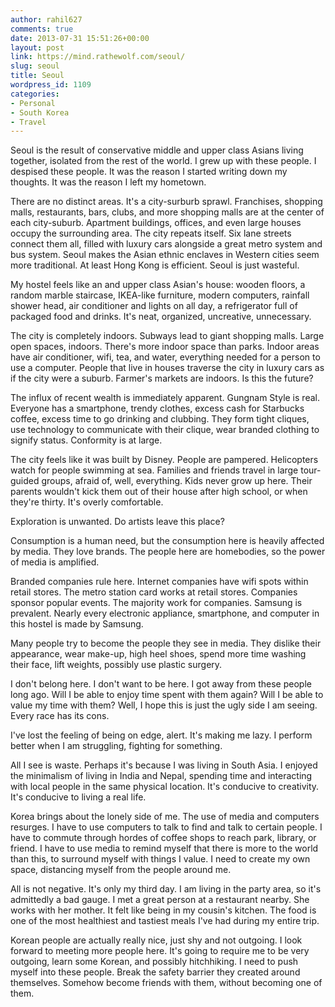 ```yaml
---
author: rahil627
comments: true
date: 2013-07-31 15:51:26+00:00
layout: post
link: https://mind.rathewolf.com/seoul/
slug: seoul
title: Seoul
wordpress_id: 1109
categories:
- Personal
- South Korea
- Travel
---
```


Seoul is the result of conservative middle and upper class Asians living together, isolated from the rest of the world. I grew up with these people. I despised these people. It was the reason I started writing down my thoughts. It was the reason I left my hometown.

There are no distinct areas. It's a city-surburb sprawl. Franchises, shopping malls, restaurants, bars, clubs, and more shopping malls are at the center of each city-suburb. Apartment buildings, offices, and even large houses occupy the surrounding area. The city repeats itself. Six lane streets connect them all, filled with luxury cars alongside a great metro system and bus system. Seoul makes the Asian ethnic enclaves in Western cities seem more traditional. At least Hong Kong is efficient. Seoul is just wasteful.

My hostel feels like an and upper class Asian's house: wooden floors, a random marble staircase, IKEA-like furniture, modern computers, rainfall shower head, air conditioner and lights on all day, a refrigerator full of packaged food and drinks. It's neat, organized, uncreative, unnecessary.

The city is completely indoors. Subways lead to giant shopping malls. Large open spaces, indoors. There's more indoor space than parks. Indoor areas have air conditioner, wifi, tea, and water, everything needed for a person to use a computer. People that live in houses traverse the city in luxury cars as if the city were a suburb. Farmer's markets are indoors. Is this the future?

The influx of recent wealth is immediately apparent. Gungnam Style is real. Everyone has a smartphone, trendy clothes, excess cash for Starbucks coffee, excess time to go drinking and clubbing. They form tight cliques, use technology to communicate with their clique, wear branded clothing to signify status. Conformity is at large.

The city feels like it was built by Disney. People are pampered. Helicopters watch for people swimming at sea. Families and friends travel in large tour-guided groups, afraid of, well, everything. Kids never grow up here. Their parents wouldn't kick them out of their house after high school, or when they're thirty. It's overly comfortable.

Exploration is unwanted. Do artists leave this place?

Consumption is a human need, but the consumption here is heavily affected by media. They love brands. The people here are homebodies, so the power of media is amplified.

Branded companies rule here. Internet companies have wifi spots within retail stores. The metro station card works at retail stores. Companies sponsor popular events. The majority work for companies. Samsung is prevalent. Nearly every electronic appliance, smartphone, and computer in this hostel is made by Samsung.

Many people try to become the people they see in media. They dislike their appearance, wear make-up, high heel shoes, spend more time washing their face, lift weights, possibly use plastic surgery.

I don't belong here. I don't want to be here. I got away from these people long ago. Will I be able to enjoy time spent with them again? Will I be able to value my time with them? Well, I hope this is just the ugly side I am seeing. Every race has its cons.

I've lost the feeling of being on edge, alert. It's making me lazy. I perform better when I am struggling, fighting for something.

All I see is waste. Perhaps it's because I was living in South Asia. I enjoyed the minimalism of living in India and Nepal, spending time and interacting with local people in the same physical location. It's conducive to creativity. It's conducive to living a real life.

Korea brings about the lonely side of me. The use of media and computers resurges. I have to use computers to talk to find and talk to certain people. I have to commute through hordes of coffee shops to reach park, library, or friend. I have to use media to remind myself that there is more to the world than this, to surround myself with things I value. I need to create my own space, distancing myself from the people around me.

All is not negative. It's only my third day. I am living in the party area, so it's admittedly a bad gauge. I met a great person at a restaurant nearby. She works with her mother. It felt like being in my cousin's kitchen. The food is one of the most healthiest and tastiest meals I've had during my entire trip.

Korean people are actually really nice, just shy and not outgoing. I look forward to meeting more people here. It's going to require me to be very outgoing, learn some Korean, and possibly hitchhiking. I need to push myself into these people. Break the safety barrier they created around themselves. Somehow become friends with them, without becoming one of them.
